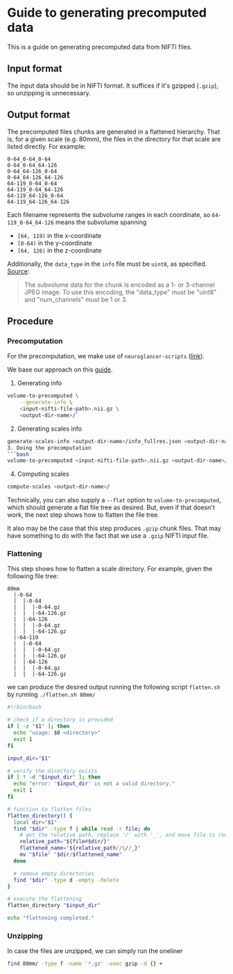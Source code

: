 # Guide to generating precomputed data
This is a guide on generating precomputed data from NIFTI files.

## Input format
The input data should be in NIFTI format. It suffices if it's gzipped
(`.gzip`), so unzipping is unnecessary.

## Output format
The precomputed files chunks are generated in a flattened hierarchy. That is,
for a given scale (e.g. 80mm), the files in the directory for that scale are listed
directly. For example:
```
0-64_0-64_0-64
0-64_0-64_64-126
0-64_64-126_0-64
0-64_64-126_64-126
64-119_0-64_0-64
64-119_0-64_64-126
64-119_64-126_0-64
64-119_64-126_64-126
```

Each filename represents the subvolume ranges in each coordinate, so
`64-119_0-64_64-126` means the subvolume spanning
- `[64, 119)` in the x-coordinate
- `[0-64)` in the y-coordinate
- `[64, 126)` in the z-coordinate

Additionally, the `data_type` in the `info` file must be `uint8`, as specified.
[Source](https://github.com/google/neuroglancer/blob/master/src/datasource/precomputed/volume.md):
> The subvolume data for the chunk is encoded as a 1- or 3-channel JPEG image.
> To use this encoding, the "data_type" must be "uint8" and "num_channels" must
> be 1 or 3.


## Procedure

### Precomputation
For the precomputation, we make use of `neuroglancer-scripts`
([link](https://neuroglancer-scripts.readthedocs.io/en/latest/index.html)).

We base our approach on this
[guide](https://neuroglancer-scripts.readthedocs.io/en/latest/examples.html#jubrain).


1. Generating info
```bash
volume-to-precomputed \
    --generate-info \
    <input-nifti-file-path>.nii.gz \
    <output-dir-name>/`
```
2. Generating scales info
```bash
generate-scales-info <output-dir-name>/info_fullres.json <output-dir-name>/
3. Doing the precomputation
```bash
volume-to-precomputed <input-nifti-file-path>.nii.gz <output-dir-name>/
```
4. Computing scales
```bash
compute-scales <output-dir-name>/
```

Technically, you can also supply a `--flat` option to `volume-to-precomputed`,
which should generate a flat file tree as desired. But, even if that doesn't
work, the next step shows how to flatten the file tree.

It also may be the case that this step produces `.gzip` chunk files. That may
have something to do with the fact that we use a `.gzip` NIFTI input file.


### Flattening
This step shows how to flatten a scale directory. For example, given
the following file tree:

```
80mm
  |-0-64
  |  |-0-64
  |  |  |-0-64.gz
  |  |  |-64-126.gz
  |  |-64-126
  |  |  |-0-64.gz
  |  |  |-64-126.gz
  |-64-119
  |  |-0-64
  |  |  |-0-64.gz
  |  |  |-64-126.gz
  |  |-64-126
  |  |  |-0-64.gz
  |  |  |-64-126.gz
```

we can produce the desired output running the following script `flatten.sh` by
running `./flatten.sh 80mm/`

```bash
#!/bin/bash

# check if a directory is provided
if [ -z "$1" ]; then
  echo "usage: $0 <directory>"
  exit 1
fi

input_dir="$1"

# verify the directory exists
if [ ! -d "$input_dir" ]; then
  echo "error: '$input_dir' is not a valid directory."
  exit 1
fi

# function to flatten files
flatten_directory() {
  local dir="$1"
  find "$dir" -type f | while read -r file; do
    # get the relative path, replace '/' with '_', and move file to root of input_dir
    relative_path="${file#$dir/}"
    flattened_name="${relative_path//\//_}"
    mv "$file" "$dir/$flattened_name"
  done

  # remove empty directories
  find "$dir" -type d -empty -delete
}

# execute the flattening
flatten_directory "$input_dir"

echo "flattening completed."
```


### Unzipping

In case the files are unzipped, we can simply run the oneliner
```bash
find 80mm/ -type f -name '*.gz' -exec gzip -d {} +
```


